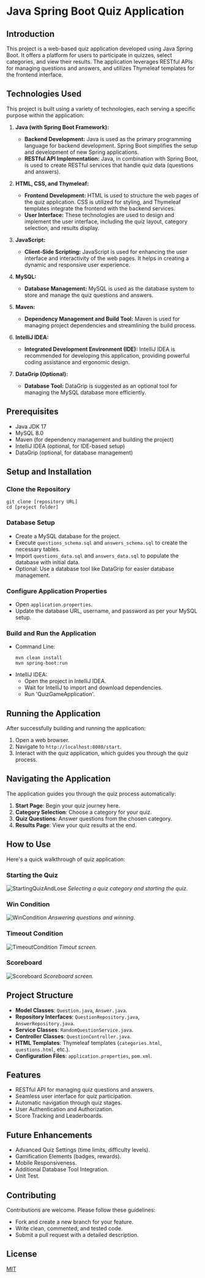 # Java Spring Boot Quiz Application

## Introduction
This project is a web-based quiz application developed using Java Spring Boot. It offers a platform for users to participate in quizzes, select categories, and view their results. The application leverages RESTful APIs for managing questions and answers, and utilizes Thymeleaf templates for the frontend interface.

## Technologies Used

This project is built using a variety of technologies, each serving a specific purpose within the application:

1. **Java (with Spring Boot Framework):**
    - **Backend Development:** Java is used as the primary programming language for backend development. Spring Boot simplifies the setup and development of new Spring applications.
    - **RESTful API Implementation:** Java, in combination with Spring Boot, is used to create RESTful services that handle quiz data (questions and answers).

2. **HTML, CSS, and Thymeleaf:**
    - **Frontend Development:** HTML is used to structure the web pages of the quiz application. CSS is utilized for styling, and Thymeleaf templates integrate the frontend with the backend services.
    - **User Interface:** These technologies are used to design and implement the user interface, including the quiz layout, category selection, and results display.

3. **JavaScript:**
    - **Client-Side Scripting:** JavaScript is used for enhancing the user interface and interactivity of the web pages. It helps in creating a dynamic and responsive user experience.

4. **MySQL:**
    - **Database Management:** MySQL is used as the database system to store and manage the quiz questions and answers.

5. **Maven:**
    - **Dependency Management and Build Tool:** Maven is used for managing project dependencies and streamlining the build process.

6. **IntelliJ IDEA:**
    - **Integrated Development Environment (IDE):** IntelliJ IDEA is recommended for developing this application, providing powerful coding assistance and ergonomic design.

7. **DataGrip (Optional):**
    - **Database Tool:** DataGrip is suggested as an optional tool for managing the MySQL database more efficiently.

## Prerequisites
- Java JDK 17
- MySQL 8.0
- Maven (for dependency management and building the project)
- IntelliJ IDEA (optional, for IDE-based setup)
- DataGrip (optional, for database management)

## Setup and Installation

### Clone the Repository
```shell
git clone [repository URL]
cd [project folder]
```

### Database Setup
- Create a MySQL database for the project.
- Execute `questions_schema.sql` and `answers_schema.sql` to create the necessary tables.
- Import `questions_data.sql` and `answers_data.sql` to populate the database with initial data.
- Optional: Use a database tool like DataGrip for easier database management.

### Configure Application Properties
- Open `application.properties`.
- Update the database URL, username, and password as per your MySQL setup.

### Build and Run the Application
- Command Line:
  ```shell
  mvn clean install
  mvn spring-boot:run
  ```
- IntelliJ IDEA:
    - Open the project in IntelliJ IDEA.
    - Wait for IntelliJ to import and download dependencies.
    - Run 'QuizGameApplication'.

## Running the Application
After successfully building and running the application:
1. Open a web browser.
2. Navigate to `http://localhost:8080/start`.
3. Interact with the quiz application, which guides you through the quiz process.

## Navigating the Application
The application guides you through the quiz process automatically:
1. **Start Page**: Begin your quiz journey here.
2. **Category Selection**: Choose a category for your quiz.
3. **Quiz Questions**: Answer questions from the chosen category.
4. **Results Page**: View your quiz results at the end.

## How to Use

Here's a quick walkthrough of quiz application:

### Starting the Quiz
![StartingQuizAndLose](path/gif.gif)
*Selecting a quiz category and starting the quiz.*

### Win Condition
![WinCondition](path/gif.gif)
*Answering questions and winning.*

### Timeout Condition
![TimeoutCondition](path/gif.gif)
*Timout screen.*

### Scoreboard
![Scoreboard](path/gif.gif)
*Scoreboard screen.*

## Project Structure
- **Model Classes**: `Question.java`, `Answer.java`.
- **Repository Interfaces**: `QuestionRepository.java`, `AnswerRepository.java`.
- **Service Classes**: `RandomQuestionService.java`.
- **Controller Classes**: `QuestionController.java`.
- **HTML Templates**: Thymeleaf templates (`categories.html`, `questions.html`, etc.).
- **Configuration Files**: `application.properties`, `pom.xml`.

## Features
- RESTful API for managing quiz questions and answers.
- Seamless user interface for quiz participation.
- Automatic navigation through quiz stages.
- User Authentication and Authorization.
- Score Tracking and Leaderboards.

## Future Enhancements

- Advanced Quiz Settings (time limits, difficulty levels).
- Gamification Elements (badges, rewards).
- Mobile Responsiveness.
- Additional Database Tool Integration.
- Unit Test.

## Contributing
Contributions are welcome. Please follow these guidelines:
- Fork and create a new branch for your feature.
- Write clean, commented, and tested code.
- Submit a pull request with a detailed description.

## License
[MIT](https://choosealicense.com/licenses/mit/)
